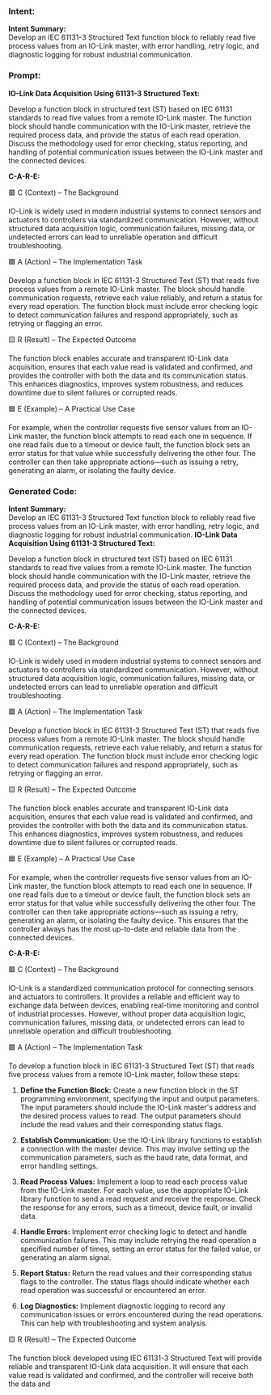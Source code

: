 ### Intent:
**Intent Summary:**  
Develop an IEC 61131-3 Structured Text function block to reliably read five process values from an IO-Link master, with error handling, retry logic, and diagnostic logging for robust industrial communication.

### Prompt:
**IO-Link Data Acquisition Using 61131-3 Structured Text:**

Develop a function block in structured text (ST) based on IEC 61131 standards to read five values from a remote IO-Link master. The function block should handle communication with the IO-Link master, retrieve the required process data, and provide the status of each read operation. Discuss the methodology used for error checking, status reporting, and handling of potential communication issues between the IO-Link master and the connected devices.

**C-A-R-E:**

🟥 C (Context) – The Background

IO-Link is widely used in modern industrial systems to connect sensors and actuators to controllers via standardized communication. However, without structured data acquisition logic, communication failures, missing data, or undetected errors can lead to unreliable operation and difficult troubleshooting.

🟩 A (Action) – The Implementation Task

Develop a function block in IEC 61131-3 Structured Text (ST) that reads five process values from a remote IO-Link master. The block should handle communication requests, retrieve each value reliably, and return a status for every read operation. The function block must include error checking logic to detect communication failures and respond appropriately, such as retrying or flagging an error.

🟨 R (Result) – The Expected Outcome

The function block enables accurate and transparent IO-Link data acquisition, ensures that each value read is validated and confirmed, and provides the controller with both the data and its communication status. This enhances diagnostics, improves system robustness, and reduces downtime due to silent failures or corrupted reads.

🟦 E (Example) – A Practical Use Case

For example, when the controller requests five sensor values from an IO-Link master, the function block attempts to read each one in sequence. If one read fails due to a timeout or device fault, the function block sets an error status for that value while successfully delivering the other four. The controller can then take appropriate actions—such as issuing a retry, generating an alarm, or isolating the faulty device.

### Generated Code:
**Intent Summary:**  
Develop an IEC 61131-3 Structured Text function block to reliably read five process values from an IO-Link master, with error handling, retry logic, and diagnostic logging for robust industrial communication.
**IO-Link Data Acquisition Using 61131-3 Structured Text:**

Develop a function block in structured text (ST) based on IEC 61131 standards to read five values from a remote IO-Link master. The function block should handle communication with the IO-Link master, retrieve the required process data, and provide the status of each read operation. Discuss the methodology used for error checking, status reporting, and handling of potential communication issues between the IO-Link master and the connected devices.

**C-A-R-E:**

🟥 C (Context) – The Background

IO-Link is widely used in modern industrial systems to connect sensors and actuators to controllers via standardized communication. However, without structured data acquisition logic, communication failures, missing data, or undetected errors can lead to unreliable operation and difficult troubleshooting.

🟩 A (Action) – The Implementation Task

Develop a function block in IEC 61131-3 Structured Text (ST) that reads five process values from a remote IO-Link master. The block should handle communication requests, retrieve each value reliably, and return a status for every read operation. The function block must include error checking logic to detect communication failures and respond appropriately, such as retrying or flagging an error.

🟨 R (Result) – The Expected Outcome

The function block enables accurate and transparent IO-Link data acquisition, ensures that each value read is validated and confirmed, and provides the controller with both the data and its communication status. This enhances diagnostics, improves system robustness, and reduces downtime due to silent failures or corrupted reads.

🟦 E (Example) – A Practical Use Case

For example, when the controller requests five sensor values from an IO-Link master, the function block attempts to read each one in sequence. If one read fails due to a timeout or device fault, the function block sets an error status for that value while successfully delivering the other four. The controller can then take appropriate actions—such as issuing a retry, generating an alarm, or isolating the faulty device. This ensures that the controller always has the most up-to-date and reliable data from the connected devices.

**C-A-R-E:**

🟥 C (Context) – The Background

IO-Link is a standardized communication protocol for connecting sensors and actuators to controllers. It provides a reliable and efficient way to exchange data between devices, enabling real-time monitoring and control of industrial processes. However, without proper data acquisition logic, communication failures, missing data, or undetected errors can lead to unreliable operation and difficult troubleshooting.

🟩 A (Action) – The Implementation Task

To develop a function block in IEC 61131-3 Structured Text (ST) that reads five process values from a remote IO-Link master, follow these steps:

1. **Define the Function Block:** Create a new function block in the ST programming environment, specifying the input and output parameters. The input parameters should include the IO-Link master's address and the desired process values to read. The output parameters should include the read values and their corresponding status flags.

2. **Establish Communication:** Use the IO-Link library functions to establish a connection with the master device. This may involve setting up the communication parameters, such as the baud rate, data format, and error handling settings.

3. **Read Process Values:** Implement a loop to read each process value from the IO-Link master. For each value, use the appropriate IO-Link library function to send a read request and receive the response. Check the response for any errors, such as a timeout, device fault, or invalid data.

4. **Handle Errors:** Implement error checking logic to detect and handle communication failures. This may include retrying the read operation a specified number of times, setting an error status for the failed value, or generating an alarm signal.

5. **Report Status:** Return the read values and their corresponding status flags to the controller. The status flags should indicate whether each read operation was successful or encountered an error.

6. **Log Diagnostics:** Implement diagnostic logging to record any communication issues or errors encountered during the read operations. This can help with troubleshooting and system analysis.

🟨 R (Result) – The Expected Outcome

The function block developed using IEC 61131-3 Structured Text will provide reliable and transparent IO-Link data acquisition. It will ensure that each value read is validated and confirmed, and the controller will receive both the data and
